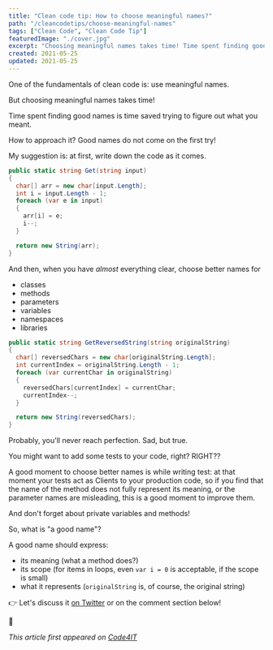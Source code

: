 ```yaml
---
title: "Clean code tip: How to choose meaningful names?"
path: "/cleancodetips/choose-meaningful-names"
tags: ["Clean Code", "Clean Code Tip"]
featuredImage: "./cover.jpg"
excerpt: "Choosing meaningful names takes time! Time spent finding good names is time saved trying to figure out what you meant."
created: 2021-05-25
updated: 2021-05-25
---
```


One of the fundamentals of clean code is: use meaningful names.

But choosing meaningful names takes time!

Time spent finding good names is time saved trying to figure out what you meant.

How to approach it? Good names do not come on the first try!

My suggestion is: at first, write down the code as it comes.

```cs
public static string Get(string input)
{
  char[] arr = new char[input.Length];
  int i = input.Length - 1;
  foreach (var e in input)
  {
    arr[i] = e;
    i--;
  }

  return new String(arr);
}
```

And then, when you have _almost_ everything clear, choose better names for

- classes
- methods
- parameters
- variables
- namespaces
- libraries

```cs
public static string GetReversedString(string originalString)
{
  char[] reversedChars = new char[originalString.Length];
  int currentIndex = originalString.Length - 1;
  foreach (var currentChar in originalString)
  {
    reversedChars[currentIndex] = currentChar;
    currentIndex--;
  }

  return new String(reversedChars);
}
```

Probably, you'll never reach perfection. Sad, but true.

You might want to add some tests to your code, right? RIGHT??

A good moment to choose better names is while writing test: at that moment your tests act as Clients to your production code, so if you find that the name of the method does not fully represent its meaning, or the parameter names are misleading, this is a good moment to improve them.

And don't forget about private variables and methods!

So, what is "a good name"?

A good name should express:

- its meaning (what a method does?)
- its scope (for items in loops, even `var i = 0` is acceptable, if the scope is small)
- what it represents (`originalString` is, of course, the original string)

👉 Let's discuss it [on Twitter](https://twitter.com/BelloneDavide/status/1334909329573433345) or on the comment section below!

🐧

_This article first appeared on [Code4IT](https://www.code4it.dev/)_

